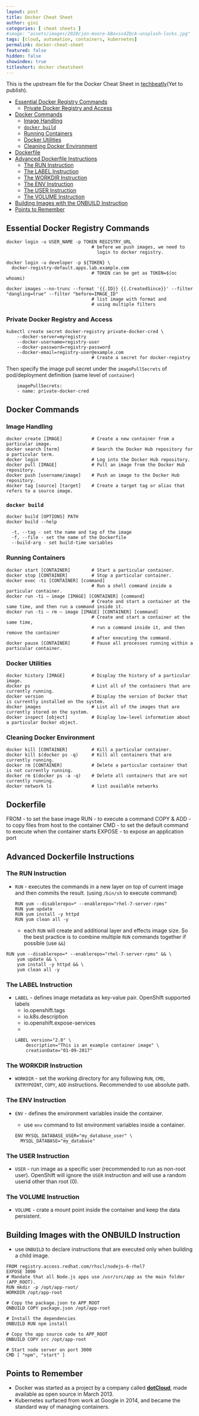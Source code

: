 ```yaml
---
layout: post
title: Docker Cheat Sheet
author: gini
categories: [ cheat sheets ]
#image: "assets/images/2020/jon-moore-bBavss4ZQcA-unsplash-locks.jpg"
tags: [cloud, automation, containers, kubernetes]
permalink: docker-cheat-sheet
featured: false
hidden: false
showindex: true
titleshort: docker cheatsheet
---
```


This is the upstream file for the Docker Cheat Sheet in [techbeatly](https://www.techbeatly.com/)(Yet to publish).

- [Essential Docker Registry Commands](#essential-docker-registry-commands)
  - [Private Docker Registry and Access](#private-docker-registry-and-access)
- [Docker Commands](#docker-commands)
  - [Image Handling](#image-handling)
  - [`docker build`](#docker-build)
  - [Running Containers](#running-containers)
  - [Docker Utilities](#docker-utilities)
  - [Cleaning Docker Environment](#cleaning-docker-environment)
- [Dockerfile](#dockerfile)
- [Advanced Dockerfile Instructions](#advanced-dockerfile-instructions)
  - [The RUN Instruction](#the-run-instruction)
  - [The LABEL Instruction](#the-label-instruction)
  - [The WORKDIR Instruction](#the-workdir-instruction)
  - [The ENV Instruction](#the-env-instruction)
  - [The USER Instruction](#the-user-instruction)
  - [The VOLUME Instruction](#the-volume-instruction)
- [Building Images with the ONBUILD Instruction](#building-images-with-the-onbuild-instruction)
- [Points to Remember](#points-to-remember)

## Essential Docker Registry Commands

```shell
docker login -u USER_NAME -p TOKEN REGISTRY_URL
                                # before we push images, we need to
                                  login to docker registry.

docker login -u developer -p ${TOKEN} \
  docker-registry-default.apps.lab.example.com
                                # TOKEN can be get as TOKEN=$(oc whoami)

docker images --no-trunc --format '{{.ID}} {{.CreatedSince}}' --filter "dangling=true" --filter "before=IMAGE_ID"
                                # list image with format and
                                # using multiple filters
```

### Private Docker Registry and Access
```
kubectl create secret docker-registry private-docker-cred \
    --docker-server=myregistry
    --docker-username=registry-user
    --docker-password=registry-password
    --docker-email=registry-user@example.com
                                # Create a secret for docker-registry
```
Then specify the image pull secret under the `imagePullSecrets` of pod/deployment definition (same level of `container`)
```
    imagePullSecrets:
    - name: private-docker-cred
```

## Docker Commands

### Image Handling

```
docker create [IMAGE]           # Create a new container from a particular image.
docker search [term]            # Search the Docker Hub repository for a particular term.
docker login                    # Log into the Docker Hub repository.
docker pull [IMAGE]             # Pull an image from the Docker Hub repository.
docker push [username/image]    # Push an image to the Docker Hub repository.
docker tag [source] [target]    # Create a target tag or alias that refers to a source image.
```

### `docker build`

```shell
docker build [OPTIONS] PATH
docker build --help

  -t, --tag - set the name and tag of the image
  -f, --file - set the name of the Dockerfile
  --build-arg - set build-time variables
```

### Running Containers

```
docker start [CONTAINER]        # Start a particular container.
docker stop [CONTAINER]         # Stop a particular container.
docker exec -ti [CONTAINER] [command]
                                # Run a shell command inside a particular container.
docker run -ti — image [IMAGE] [CONTAINER] [command]
                                # Create and start a container at the same time, and then run a command inside it.
docker run -ti — rm — image [IMAGE] [CONTAINER] [command]
                                # Create and start a container at the same time,
                                # run a command inside it, and then remove the container
                                # after executing the command.
docker pause [CONTAINER]        # Pause all processes running within a particular container.
```

### Docker Utilities

```
docker history [IMAGE]          # Display the history of a particular image.
docker ps                       # List all of the containers that are currently running.
docker version                  # Display the version of Docker that is currently installed on the system.
docker images                   # List all of the images that are currently stored on the system.
docker inspect [object]         # Display low-level information about a particular Docker object.
```

### Cleaning Docker Environment

```
docker kill [CONTAINER]         # Kill a particular container.
docker kill $(docker ps -q)     # Kill all containers that are currently running.
docker rm [CONTAINER]           # Delete a particular container that is not currently running.
docker rm $(docker ps -a -q)    # Delete all containers that are not currently running.
docker network ls               # list available networks
```

## Dockerfile

FROM -  to set the base image
RUN - to execute a command
COPY & ADD  - to copy files from host to the container
CMD - to set the default command to execute when the container starts
EXPOSE - to expose an application port

## Advanced Dockerfile Instructions

### The RUN Instruction
- `RUN` - executes the commands in a new layer on top of current image and then commits the result. (using `/bin/sh` to execute command)
  ```
  RUN yum --disablerepo=* --enablerepo="rhel-7-server-rpms"
  RUN yum update
  RUN yum install -y httpd
  RUN yum clean all -y
  ```
  - each `RUN` will create and additional layer and effects image size. So the best practice is to combine multiple `RUN` commands together if possible (use `&&`)
```
RUN yum --disablerepo=* --enablerepo="rhel-7-server-rpms" && \
    yum update && \
    yum install -y httpd && \
    yum clean all -y
```

### The LABEL Instruction

- `LABEL` - defines image metadata as key-value pair.
  OpenShift supported labels
  - io.openshift.tags
  - io.k8s.description
  - io.openshift.expose-services
  -
  ```
  LABEL version="2.0" \
      description="This is an example container image" \
      creationDate="01-09-2017"
  ```

### The WORKDIR Instruction
- `WORKDIR` - set the working directory for any following `RUN`, `CMD`, `ENTRYPOINT`, `COPY`, `ADD` instructions. Recommended to use absolute path.

### The ENV Instruction
- `ENV` - defines the environment variables inside the container.
  - use `env` command to list environment variables inside a container.

  ```
  ENV MYSQL_DATABASE_USER="my_database_user" \
    MYSQL_DATABASE="my_database"
  ```

### The USER Instruction
- `USER` - run image as a specific user (recommended to run as non-root user). OpenShift will ignore the `USER` instruction and will use a random userid other than root (0).

###  The VOLUME Instruction
- `VOLUME` - crate a mount point inside the container and keep the data persistent.

## Building Images with the ONBUILD Instruction

- use `ONBUILD` to declare instructions that are executed only when building a child image.


```shell
FROM registry.access.redhat.com/rhscl/nodejs-6-rhel7
EXPOSE 3000
# Mandate that all Node.js apps use /usr/src/app as the main folder (APP_ROOT).
RUN mkdir -p /opt/app-root/
WORKDIR /opt/app-root

# Copy the package.json to APP_ROOT
ONBUILD COPY package.json /opt/app-root

# Install the dependencies
ONBUILD RUN npm install

# Copy the app source code to APP_ROOT
ONBUILD COPY src /opt/app-root

# Start node server on port 3000
CMD [ "npm", "start" ]
```

## Points to Remember

- Docker was started as a project by a company called **[dotCloud](https://www.docker.com/docker-news-and-press/dotcloud-inc-now-docker-inc)**, made available as open source in March 2013.
- Kubernetes surfaced from work at Google in 2014, and became the standard way of managing containers.

